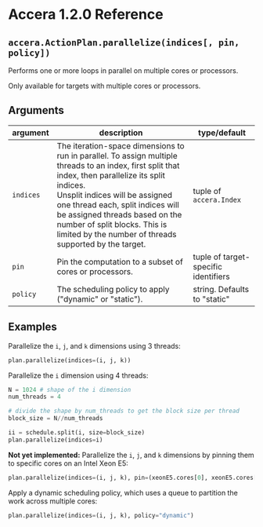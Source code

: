 [//]: # (Project: Accera)
[//]: # (Version: 1.2.0)

# Accera 1.2.0 Reference

## `accera.ActionPlan.parallelize(indices[, pin, policy])`

Performs one or more loops in parallel on multiple cores or processors.

Only available for targets with multiple cores or processors.

## Arguments
argument | description | type/default
--- | --- | ---
`indices` | The iteration-space dimensions to run in parallel. To assign multiple threads to an index, first split that index, then parallelize its split indices. <br/> Unsplit indices will be assigned one thread each, split indices will be assigned threads based on the number of split blocks. This is limited by the number of threads supported by the target. | tuple of `accera.Index`
`pin` | Pin the computation to a subset of cores or processors. | tuple of target-specific identifiers
`policy` | The scheduling policy to apply ("dynamic" or "static"). | string. Defaults to "static"

## Examples

Parallelize the `i`, `j`, and `k` dimensions using 3 threads:

```python
plan.parallelize(indices=(i, j, k))
```

Parallelize the `i` dimension using 4 threads:

```python
N = 1024 # shape of the i dimension
num_threads = 4

# divide the shape by num_threads to get the block size per thread
block_size = N//num_threads

ii = schedule.split(i, size=block_size)
plan.parallelize(indices=i)
```

__Not yet implemented:__ Parallelize the `i`, `j`, and `k` dimensions by pinning them to specific cores on an Intel Xeon E5:

```python
plan.parallelize(indices=(i, j, k), pin=(xeonE5.cores[0], xeonE5.cores[1], xeonE5.cores[2]))
```

Apply a dynamic scheduling policy, which uses a queue to partition the work across multiple cores:

```python
plan.parallelize(indices=(i, j, k), policy="dynamic")
```

<div style="page-break-after: always;"></div>
